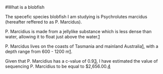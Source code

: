 #What is a blobfish

The specefic species blobfish I am studying is Psychrolutes marcidus (hereafter reffered to as P. Marcidus).

P. Marcidius is made from a jellylike substance which is less dense than water, allowing it to float just above 
the water.[1]
 
P. Marcidus lives on the coasts of Tasmania and mainland Australia[1], with a depth range from 600 - 1200 m[1][2].

Given that P. Marcidius has a c-value of 0.9[3], I have estimated the value of sequencing P. Marcidius to be equal
to $2,656.00.[4]

[1]: https://books.google.com/books?id=n9cNICADXMkC&lpg=PA1&dq=blobfish%20diet&pg=PA24#v=onepage&q&f=false
[2]: http://www.fishbase.org/summary/Psychrolutes-marcidus.html
[3]: http://www.genomesize.com/result_species.php?id=3374\
[4]: https://dugsim.net/estimate_cost

